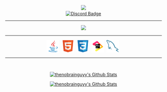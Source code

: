 <div id="header" align="center">
  <img src="https://media.giphy.com/media/JRHOTBJaHLhN2NYVDY/giphy.gif" width="175"/>
</div>
<div id="badges" align="center">
  <a href="https://discord.com/users/1336384262508642399">
    <img src="https://img.shields.io/badge/Discord-informational?logo=discord&logoColor=white&style=for-the-badge" alt="Discord Badge"/>
  </a>
</div>

---

<p align="center"><img src="[https://discord.c99.nl/widget/theme-4/790879003367571456.png](https://discord.c99.nl/widget/theme-5/1336384262508642399.png)"><p/>

---

<div align="center">
  <img src="https://github.com/devicons/devicon/blob/master/icons/java/java-original.svg" title="Java" alt="Java" width="40" height="40"/>&nbsp;
  <img src="https://github.com/devicons/devicon/blob/master/icons/html5/html5-original.svg" title="HTML" alt="HTML" width="40" height="40"/>&nbsp;
  <img src="https://github.com/devicons/devicon/blob/master/icons/css3/css3-original.svg" title="CSS" alt="CSS" width="40" height="40"/>&nbsp;
  <img src="https://github.com/devicons/devicon/blob/master/icons/jetbrains/jetbrains-original.svg" title="Jetbrains" alt="Jetbrains" width="40" height="40"/>&nbsp;
  <img src="https://github.com/devicons/devicon/blob/master/icons/mysql/mysql-original.svg" title="SQLite" alt="SQLite" width="40" height="40"/>&nbsp;
</div>

---

  <br/>
  <p align="center">
    <a href="https://github.com/thenobrainguyy"><img alt="thenobrainguyy's Github Stats" src="https://github-readme-stats.vercel.app/api?username=BabyEntchen&show_icons=true&count_private=true&theme=ayu-mirage" height="192px"/></a>
  <br/>
  <p align="center">  
      <a href="https://github.com/thenobrainguyy"><img alt="thenobrainguyy's Github Stats" src="http://github-readme-streak-stats.herokuapp.com?user=BabyEntchen&theme=ayu-mirage" height="192px"/></a>
  </p>
  &nbsp;

